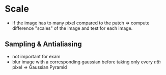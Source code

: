 # Scale

* If the image has to many pixel compared to the patch => compute difference "scales" of the image and test for each image.

## Sampling \& Antialiasing

* not important for exam
* blur image with a corresponding gaussian before taking only every $nth$ pixel => Gaussian Pyramid
